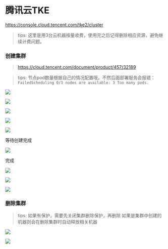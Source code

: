 # 腾讯云TKE

https://console.cloud.tencent.com/tke2/cluster

> tips: 这里是用3台云机器按量收费，使用完之后记得删除相应资源，避免继续计费问题。

### 创建集群

> https://cloud.tencent.com/document/product/457/32189

> tips: 节点pod数量根据自己的情况配置哦，不然后面部署服务会报错：`FailedScheduling 0/3 nodes are available: 3 Too many pods.`

![](images/tke-cluster-01.png)

![](images/tke-cluster-02.png)

![](images/tke-cluster-03.png)

![](images/tke-cluster-04.png)

![](images/tke-cluster-05.png)

等待创建完成

![](images/tke-cluster-06.png)

完成

![](images/tke-cluster-07.png)

![](images/tke-cluster-08.png)

![](images/tke-cluster-09.png)

### 删除集群

> tips: 如果有保护，需要先关闭集群删除保护，再删除
> 如果是集群中创建的机器则会在删除集群时自动释放相关机器

![](images/tke-cluster-10.png)

![](images/tke-cluster-11.png)